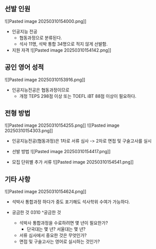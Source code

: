 ## 선발 인원
![[Pasted image 20250310154000.png]]
- 인공지능 전공
	- 협동과정으로 분류된다.
	- 석사 11명, 석박 통합 34명으로 적지 않게 선발함.
- 지원 자격
	![[Pasted image 20250310154142.png]]


## 공인 영어 성적
![[Pasted image 20250310153916.png]]
- 인공지능전공은 협동과정이므로
	- 개정 TEPS 298점 이상 또는 TOEFL iBT 88점 이상이 필요하다.

## 전형 방법

![[Pasted image 20250310154255.png]]
![[Pasted image 20250310154303.png]]
- 인공지능전공(협동과정)은 1차로 서류 심사 -> 2차로 면접 및 구술고사를 실시

- 선발 방법
	![[Pasted image 20250310154417.png]]

- 모집 단위별 추가 서류
	![[Pasted image 20250310154541.png]]

## 기타 사항
![[Pasted image 20250310154624.png]]
- 석박사 통합과정 하다가 중도 포기해도 석사학위 수여가 가능하다.

- 궁금한 것 0310 ^궁금한 것
	- 석박사 통합과정을 수료하려면 몇 년이 필요한가?
		- 단국대는 몇 년? 서울대는 몇 년?
	- 서류 심사에서 중요한 것은 무엇인가?
	- 면접 및 구술고사는 영어로 실시하는 것인가?